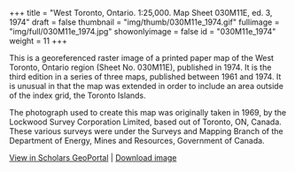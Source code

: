 +++
title = "West Toronto, Ontario. 1:25,000. Map Sheet 030M11E, ed. 3, 1974"
draft = false
thumbnail = "img/thumb/030M11e_1974.gif"
fullimage = "img/full/030M11e_1974.jpg"
showonlyimage = false
id = "030M11e_1974"
weight = 11
+++

This is a georeferenced raster image of a printed paper map of the West Toronto, Ontario region (Sheet No. 030M11E), published in 1974. It is the third edition in a series of three maps, published between 1961 and 1974. It is unusual in that the map was extended in order to include an area outside of the index grid, the Toronto Islands.
<!--more-->

The photograph used to create this map was originally taken in 1969, by the Lockwood Survey Corporation Limited, based out of Toronto, ON, Canada. These various surveys were under the Surveys and Mapping Branch of the Department of Energy, Mines and Resources, Government of Canada.

[View in Scholars GeoPortal](http://geo.scholarsportal.info/#r/details/_uri@=HTDP25K030M11e_1974TIFF&_add:true) | [Download image](http://ocul.on.ca/topomaps/map-images/HTDP25K030M11e_1974TIFF.jpg)